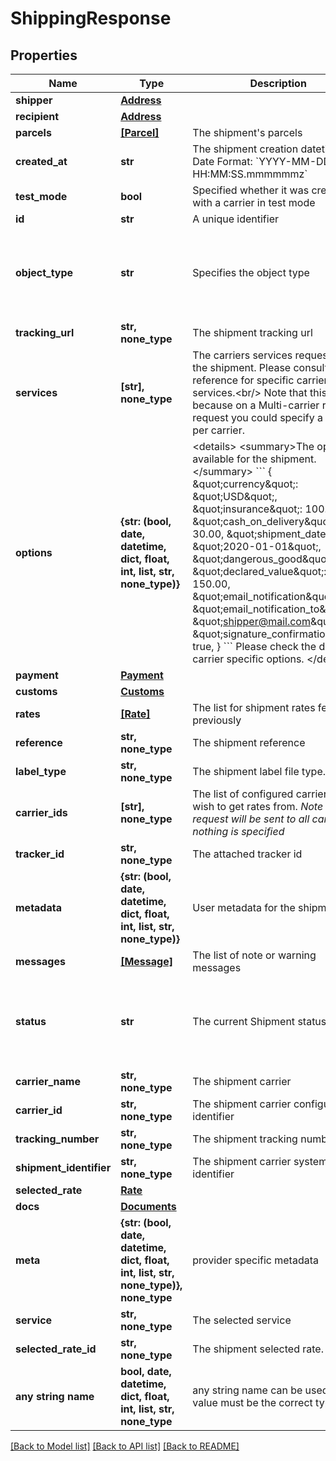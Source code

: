 # ShippingResponse


## Properties
Name | Type | Description | Notes
------------ | ------------- | ------------- | -------------
**shipper** | [**Address**](Address.md) |  | 
**recipient** | [**Address**](Address.md) |  | 
**parcels** | [**[Parcel]**](Parcel.md) | The shipment&#39;s parcels | 
**created_at** | **str** |  The shipment creation datetime  Date Format: &#x60;YYYY-MM-DD HH:MM:SS.mmmmmmz&#x60;  | 
**test_mode** | **bool** | Specified whether it was created with a carrier in test mode | 
**id** | **str** | A unique identifier | [optional] 
**object_type** | **str** | Specifies the object type | [optional]  if omitted the server will use the default value of "shipment"
**tracking_url** | **str, none_type** | The shipment tracking url | [optional] 
**services** | **[str], none_type** |  The carriers services requested for the shipment.  Please consult the reference for specific carriers services.&lt;br/&gt; Note that this is a list because on a Multi-carrier rate request you could specify a service per carrier.  | [optional] 
**options** | **{str: (bool, date, datetime, dict, float, int, list, str, none_type)}** |  &lt;details&gt; &lt;summary&gt;The options available for the shipment.&lt;/summary&gt;  &#x60;&#x60;&#x60; {     \&quot;currency\&quot;: \&quot;USD\&quot;,     \&quot;insurance\&quot;: 100.00,     \&quot;cash_on_delivery\&quot;: 30.00,     \&quot;shipment_date\&quot;: \&quot;2020-01-01\&quot;,     \&quot;dangerous_good\&quot;: true,     \&quot;declared_value\&quot;: 150.00,     \&quot;email_notification\&quot;: true,     \&quot;email_notification_to\&quot;: \&quot;shipper@mail.com\&quot;,     \&quot;signature_confirmation\&quot;: true, } &#x60;&#x60;&#x60;  Please check the docs for carrier specific options. &lt;/details&gt;  | [optional] 
**payment** | [**Payment**](Payment.md) |  | [optional] 
**customs** | [**Customs**](Customs.md) |  | [optional] 
**rates** | [**[Rate]**](Rate.md) | The list for shipment rates fetched previously | [optional] 
**reference** | **str, none_type** | The shipment reference | [optional] 
**label_type** | **str, none_type** | The shipment label file type. | [optional] 
**carrier_ids** | **[str], none_type** |  The list of configured carriers you wish to get rates from.  *Note that the request will be sent to all carriers in nothing is specified*  | [optional] 
**tracker_id** | **str, none_type** | The attached tracker id | [optional] 
**metadata** | **{str: (bool, date, datetime, dict, float, int, list, str, none_type)}** | User metadata for the shipment | [optional] 
**messages** | [**[Message]**](Message.md) | The list of note or warning messages | [optional] 
**status** | **str** | The current Shipment status | [optional]  if omitted the server will use the default value of "draft"
**carrier_name** | **str, none_type** | The shipment carrier | [optional] 
**carrier_id** | **str, none_type** | The shipment carrier configured identifier | [optional] 
**tracking_number** | **str, none_type** | The shipment tracking number | [optional] 
**shipment_identifier** | **str, none_type** | The shipment carrier system identifier | [optional] 
**selected_rate** | [**Rate**](Rate.md) |  | [optional] 
**docs** | [**Documents**](Documents.md) |  | [optional] 
**meta** | **{str: (bool, date, datetime, dict, float, int, list, str, none_type)}, none_type** | provider specific metadata | [optional] 
**service** | **str, none_type** | The selected service | [optional] 
**selected_rate_id** | **str, none_type** | The shipment selected rate. | [optional] 
**any string name** | **bool, date, datetime, dict, float, int, list, str, none_type** | any string name can be used but the value must be the correct type | [optional]

[[Back to Model list]](../README.md#documentation-for-models) [[Back to API list]](../README.md#documentation-for-api-endpoints) [[Back to README]](../README.md)


